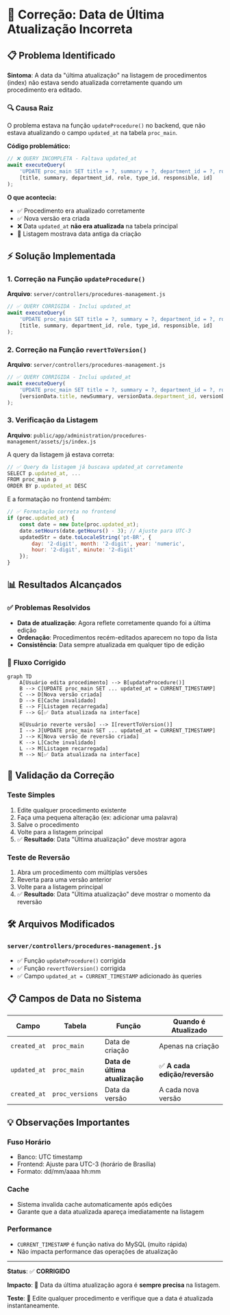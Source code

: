 # 🔧 Correção: Data de Última Atualização Incorreta

## 📋 Problema Identificado

**Sintoma**: A data da "última atualização" na listagem de procedimentos (index) não estava sendo atualizada corretamente quando um procedimento era editado.

### 🔍 Causa Raiz

O problema estava na função `updateProcedure()` no backend, que não estava atualizando o campo `updated_at` na tabela `proc_main`.

**Código problemático:**
```javascript
// ❌ QUERY INCOMPLETA - Faltava updated_at
await executeQuery(
    'UPDATE proc_main SET title = ?, summary = ?, department_id = ?, role = ?, type_id = ?, responsible_id = ? WHERE id = ?',
    [title, summary, department_id, role, type_id, responsible, id]
);
```

**O que acontecia:**
- ✅ Procedimento era atualizado corretamente
- ✅ Nova versão era criada 
- ❌ Data `updated_at` **não era atualizada** na tabela principal
- 📅 Listagem mostrava data antiga da criação

## ⚡ Solução Implementada

### **1. Correção na Função `updateProcedure()`**

**Arquivo**: `server/controllers/procedures-management.js`

```javascript
// ✅ QUERY CORRIGIDA - Inclui updated_at
await executeQuery(
    'UPDATE proc_main SET title = ?, summary = ?, department_id = ?, role = ?, type_id = ?, responsible_id = ?, updated_at = CURRENT_TIMESTAMP WHERE id = ?',
    [title, summary, department_id, role, type_id, responsible, id]
);
```

### **2. Correção na Função `revertToVersion()`**

**Arquivo**: `server/controllers/procedures-management.js`

```javascript
// ✅ QUERY CORRIGIDA - Inclui updated_at
await executeQuery(
    'UPDATE proc_main SET title = ?, summary = ?, department_id = ?, role = ?, type_id = ?, responsible_id = ?, updated_at = CURRENT_TIMESTAMP WHERE id = ?',
    [versionData.title, newSummary, versionData.department_id, versionData.role, versionData.type_id, versionData.responsible_id, id]
);
```

### **3. Verificação da Listagem**

**Arquivo**: `public/app/administration/procedures-management/assets/js/index.js`

A query da listagem já estava correta:
```javascript
// ✅ Query da listagem já buscava updated_at corretamente
SELECT p.updated_at, ...
FROM proc_main p
ORDER BY p.updated_at DESC
```

E a formatação no frontend também:
```javascript
// ✅ Formatação correta no frontend
if (proc.updated_at) {
    const date = new Date(proc.updated_at);
    date.setHours(date.getHours() - 3); // Ajuste para UTC-3
    updatedStr = date.toLocaleString('pt-BR', {
        day: '2-digit', month: '2-digit', year: 'numeric',
        hour: '2-digit', minute: '2-digit'
    });
}
```

## 📊 Resultados Alcançados

### ✅ **Problemas Resolvidos**
- **Data de atualização**: Agora reflete corretamente quando foi a última edição
- **Ordenação**: Procedimentos recém-editados aparecem no topo da lista
- **Consistência**: Data sempre atualizada em qualquer tipo de edição

### 🔄 **Fluxo Corrigido**

```mermaid
graph TD
    A[Usuário edita procedimento] --> B[updateProcedure()]
    B --> C[UPDATE proc_main SET ... updated_at = CURRENT_TIMESTAMP]
    C --> D[Nova versão criada]
    D --> E[Cache invalidado]
    E --> F[Listagem recarregada]
    F --> G[✅ Data atualizada na interface]
    
    H[Usuário reverte versão] --> I[revertToVersion()]
    I --> J[UPDATE proc_main SET ... updated_at = CURRENT_TIMESTAMP]
    J --> K[Nova versão de reversão criada]
    K --> L[Cache invalidado]
    L --> M[Listagem recarregada]
    M --> N[✅ Data atualizada na interface]
```

## 🎯 Validação da Correção

### **Teste Simples**
1. Edite qualquer procedimento existente
2. Faça uma pequena alteração (ex: adicionar uma palavra)
3. Salve o procedimento
4. Volte para a listagem principal
5. ✅ **Resultado**: Data "Última atualização" deve mostrar agora

### **Teste de Reversão**
1. Abra um procedimento com múltiplas versões
2. Reverta para uma versão anterior
3. Volte para a listagem principal
4. ✅ **Resultado**: Data "Última atualização" deve mostrar o momento da reversão

## 🛠️ Arquivos Modificados

### **`server/controllers/procedures-management.js`**
- ✅ Função `updateProcedure()` corrigida
- ✅ Função `revertToVersion()` corrigida
- ✅ Campo `updated_at = CURRENT_TIMESTAMP` adicionado às queries

## 📋 Campos de Data no Sistema

| Campo | Tabela | Função | Quando é Atualizado |
|-------|--------|--------|-------------------|
| `created_at` | `proc_main` | Data de criação | Apenas na criação |
| `updated_at` | `proc_main` | **Data de última atualização** | ✅ **A cada edição/reversão** |
| `created_at` | `proc_versions` | Data da versão | A cada nova versão |

## 💡 Observações Importantes

### **Fuso Horário**
- Banco: UTC timestamp
- Frontend: Ajuste para UTC-3 (horário de Brasília)
- Formato: dd/mm/aaaa hh:mm

### **Cache**
- Sistema invalida cache automaticamente após edições
- Garante que a data atualizada apareça imediatamente na listagem

### **Performance**
- `CURRENT_TIMESTAMP` é função nativa do MySQL (muito rápida)
- Não impacta performance das operações de atualização

---

**Status**: ✅ **CORRIGIDO** 

**Impacto**: 🎯 Data da última atualização agora é **sempre precisa** na listagem.

**Teste**: 🧪 Edite qualquer procedimento e verifique que a data é atualizada instantaneamente. 